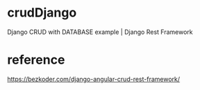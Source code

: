 # crudDjango
Django CRUD with DATABASE example | Django Rest Framework

# reference
https://bezkoder.com/django-angular-crud-rest-framework/
